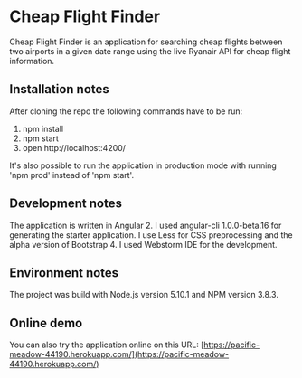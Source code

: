 # Cheap Flight Finder

Cheap Flight Finder is an application for searching cheap flights between two airports in a given date range using the live Ryanair API for cheap flight information.

## Installation notes

After cloning the repo the following commands have to be run:
1. npm install
2. npm start
3. open http://localhost:4200/

It's also possible to run the application in production mode with running 'npm prod' instead of 'npm start'.

## Development notes

The application is written in Angular 2. I used angular-cli 1.0.0-beta.16 for generating the starter application. I use Less for CSS preprocessing and the alpha version of Bootstrap 4.
I used Webstorm IDE for the development.

## Environment notes

The project was build with Node.js version 5.10.1 and NPM version 3.8.3.

## Online demo

You can also try the application online on this URL:
[https://pacific-meadow-44190.herokuapp.com/](https://pacific-meadow-44190.herokuapp.com/)
